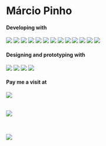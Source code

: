 <h1>Márcio Pinho</h1>


<h4>Developing with</h4>

<img src="https://img.shields.io/badge/-ruby-CC342D?logo=ruby&logoColor=white&style=for-the-badge"/> <img src="https://img.shields.io/badge/-javascript-F7DF1E?logo=javascript&logoColor=white&style=for-the-badge"/> <img src="https://img.shields.io/badge/-rails-CC0000?logo=ruby-on-rails&logoColor=white&style=for-the-badge"/>
<img src="https://img.shields.io/badge/-postgresql-4169E1?logo=postgresql&logoColor=white&style=for-the-badge"/>
<img src="https://img.shields.io/badge/-css-1572B6?logo=css3&logoColor=white&style=for-the-badge"/>
<img src="https://img.shields.io/badge/-html-E34F26?logo=html5&logoColor=white&style=for-the-badge"/>
<img src="https://img.shields.io/badge/-sass-CC6699?logo=sass&logoColor=white&style=for-the-badge"/>
<img src="https://img.shields.io/badge/-postman-FF6C37?logo=postman&logoColor=white&style=for-the-badge"/>
<img src="https://img.shields.io/badge/-bootstrap-7952B3?logo=bootstrap&logoColor=white&style=for-the-badge"/>
<img src="https://img.shields.io/badge/-heroku-430098?logo=heroku&logoColor=white&style=for-the-badge"/>
<img src="https://img.shields.io/badge/-sqlite-003B57?logo=sqlite&logoColor=white&style=for-the-badge"/>
<img src="https://img.shields.io/badge/-ReactJs-61DAFB?logo=react&logoColor=white&style=for-the-badge"/>
<img src="https://img.shields.io/badge/-React%20Router-CA4245?logo=react-router&logoColor=white&style=for-the-badge"/>

<h4>Designing and prototyping with</h4>

<img src="https://img.shields.io/badge/-figma-F24E1E?logo=figma&logoColor=white&style=for-the-badge"/> <img src="https://img.shields.io/badge/-illustrator-FF9A00?logo=adobe-illustrator&logoColor=white&style=for-the-badge"/>
<img src="https://img.shields.io/badge/-indesign-FF3366?logo=adobe-indesign&logoColor=white&style=for-the-badge"/>
<img src="https://img.shields.io/badge/-photoshop-31A8FF?logo=adobe-photoshop&logoColor=white&style=for-the-badge"/>

<h4>Pay me a visit at</h4> <a href="https://www.marciopinho.com" target="_blank"><img src="https://img.shields.io/badge/-marciopinho%2ecom-fbdc43?logo=stackblitz&logoColor=black&style=for-the-badge"/></a>

<br>
<br>
<br>

<picture>
<source 
  srcset="https://github-readme-stats.vercel.app/api?username=marciopinho&show_icons=true&theme=dark"
  media="(prefers-color-scheme: dark)"
/>
<source
  srcset="https://github-readme-stats.vercel.app/api?username=marciopinho&show_icons=true&title_color=000000&bg_color=fbdc43&icon_color=000000&text_color=343434&count_private=true&hide_border=true"
  media="(prefers-color-scheme: light), (prefers-color-scheme: no-preference)"
/>
<img src="https://github-readme-stats.vercel.app/api?username=marciopinho&show_icons=true&count_private=true" />
</picture>

<br>
<br>
<br>

![](https://komarev.com/ghpvc/?username=marciopinho&style=flat-square&label=views&color=yellow)
